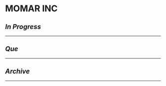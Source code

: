 # MOMAR INC

## *In Progress*

--------------------

## *Que*

-----------------------------------
## *Archive*

-----------------------------------
